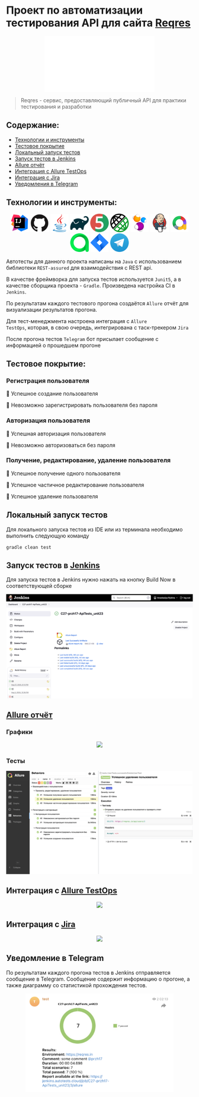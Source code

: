 # Проект по автоматизации тестирования API для сайта [Reqres](https://reqres.in/)
<p align="center"><a href="https://reqres.in/"><img src="images/icons/reqres-logo.png" align="center"  height="150"  alt="reqres"/></a></p>

> Reqres - сервис, предоставляющий публичный API для практики тестирования и разработки

## Содержание:

- [Технологии и инструменты](#tools)
- [Тестовое покрытие](#cases)
- [Локальный запуск тестов](#localrun)
- [Запуск тестов в Jenkins](#remoterun)
- [Allure отчёт](#report)
- [Интеграция с Allure TestOps](#testops)
- [Интеграция с Jira](#jira)
- [Уведомления в Telegram](#telegram)


<a id="tools"></a>

## Технологии и инструменты:

<div align="center">
<a href="https://www.jetbrains.com/idea/"><img alt="InteliJ IDEA" height="50" src="images/icons/intellij-original.svg" width="50"/></a>
<a href="https://github.com/"><img alt="GitHub" height="50" src="images/icons/github-original.svg" width="50"/></a>  
<a href="https://www.java.com/"><img alt="Java" height="50" src="images/icons/java-original.svg" width="50"/></a>
<a href="https://gradle.org/"><img alt="Gradle" height="50" src="images/icons/gradle-original.svg" width="50"/></a>  
<a href="https://junit.org/junit5/"><img alt="JUnit 5" height="50" src="images/icons/junit-original.svg" width="50"/></a>
<a href="https://rest-assured.io/"><img alt="RestAssured" height="50" src="images/icons/restAssured.png" width="50"/></a>
<a href="https://selenide.org/"><img alt="Selenide" height="50" src="images/icons/selenide-logo-big.png" width="50"/></a>
<a href="https://www.jenkins.io/"><img alt="Jenkins" height="50" src="images/icons/jenkins-original.svg" width="50"/></a>
<a href="https://github.com/allure-framework/"><img alt="Allure Report" height="50" src="images/icons/allureReports.png" width="50"/></a>
<a href="https://qameta.io/"><img alt="Allure TestOps" height="50" src="images/icons/allureTestops.svg" width="50"/></a>
<a href="https://www.atlassian.com/software/jira"><img alt="Jira" height="50" src="images/icons/jira.webp" width="50"/></a>  
<a href="https://telegram.org/"><img alt="Telegram" height="50" src="images/icons/telegram.webp" width="50"/></a>
</div>

<p></p>

Автотесты для данного проекта написаны на <code>Java</code> с использованием библиотеки <code>REST-assured</code> для взаимодействия с REST api.

В качестве фреймворка для запуска тестов используется <code>Junit5</code>, а в качестве сборщика проекта - <code>Gradle</code>. Произведена настройка CI в <code>Jenkins</code>.

По результатам каждого тестового прогона создаётся <code>Allure</code> отчёт для визуализации результатов прогона.

Для тест-менеджмента настроена интеграция с <code>Allure TestOps</code>, которая, в свою очередь, интегрирована с таск-трекером <code>Jira</code>

После прогона тестов <code>Telegram</code> бот присылает сообщение с информацией о прошедшем прогоне

<a id="cases"></a>

## Тестовое покрытие:
### Регистрация пользователя
🔎 Успешное создание пользователя 

🔎 Невозможно зарегистрировать пользователя без пароля


### Авторизация пользователя
🔎 Успешная авторизация пользователя

🔎 Невозможно авторизоваться без пароля


### Получение, редактирование, удаление пользователя
🔎 Успешное получение одного пользователя

🔎 Успешное частичное редактирование пользователя

🔎 Успешное удаление пользователя

<a id="localrun"></a>

## Локальный запуск тестов
Для локального запуска тестов из IDE или из терминала необходимо выполнить следующую команду

```
gradle clean test
```

<a id="remoterun"></a>

## Запуск тестов в [Jenkins](https://jenkins.autotests.cloud/job/C27-przh17-ApiTests_unit23/)
Для запуска тестов в Jenkins нужно нажать на кнопку Build Now в соответствующей сборке

<p align="center">
<img src="images/screenshots/jenkins-screen.png">
</p>

<a id="report"></a>

## [Allure отчёт](https://jenkins.autotests.cloud/job/C27-przh17-ApiTests_unit23/allure/)
### Графики

<p align="center">
<img src="images/screenshots/screen2.png">
</p>

### Тесты

<p align="center">
<img src="images/screenshots/allure-tests.png">
</p>

<a id="testops"></a>

## Интеграция с [Allure TestOps](https://allure.autotests.cloud/project/4207/test-cases)

<p align="center">
<img src="images/screenshots/screen4.png">
</p>

<a id="jira"></a>

## Интеграция с [Jira](https://jira.autotests.cloud/browse/HOMEWORK-1209)

<p align="center">
<img src="images/screenshots/screen5.png">
</p>

<a id="telegram"></a>

## Уведомление в Telegram

По результатам каждого прогона тестов в Jenkins отправляется сообщение в Telegram. Сообщение содержит информацию о прогоне, а также диаграмму со статистикой прохождения тестов.

<p align="center">
<img src="images/screenshots/telegram-screen.png" width="400">
</p>